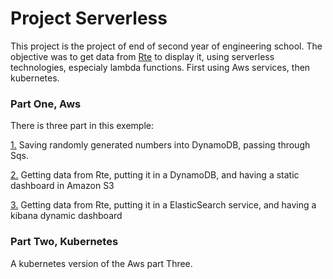 # Project Serverless

This project is the project of end of second year of engineering school.
The objective was to get data from [Rte](https://rte-france.com/fr/eco2mix/eco2mix) to display it, using serverless technologies, especialy lambda functions.
First using Aws services, then kubernetes.

### Part One, Aws
There is three part in this exemple:

[1.](https://github.com/Ulysse-C/Projet_Serverless/tree/master/AWS/from_random_to_DynamoDB) Saving randomly generated numbers into DynamoDB, passing through Sqs.

[2.](https://github.com/Ulysse-C/Projet_Serverless/tree/master/AWS/from_Web_to_DynamoDB) Getting data from Rte, putting it in a DynamoDB, and having a static dashboard in Amazon S3

[3.](https://github.com/Ulysse-C/Projet_Serverless/tree/master/AWS/from_Web_to_ElasticSearch_Service) Getting data from Rte, putting it in a ElasticSearch service, and having a kibana dynamic dashboard

### Part Two,  Kubernetes
A kubernetes version of the Aws part Three.

